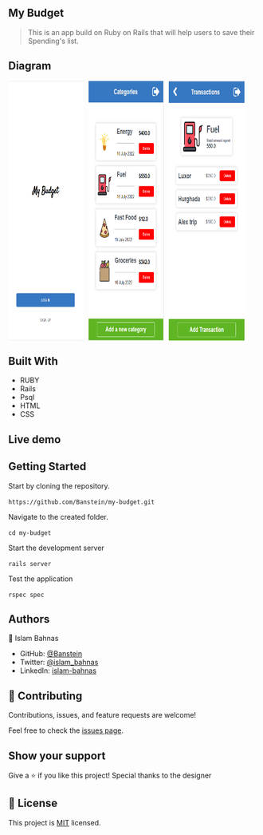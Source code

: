 ## My Budget

> This is an app build on Ruby on Rails that will help users to save their Spending's list.

## Diagram

<p style="display: flex; align-items: center; gap: 10px">
  <img src="img/screen_1.png" width="30%" height="520px" />
  <img src="img/screen_2.png" width="30%" height="520px" />
  <img src="img/screen_3.png" width="30%"height="520px" />
</p>


## Built With

- RUBY
- Rails
- Psql
- HTML
- CSS

## Live demo



## Getting Started

Start by cloning the repository.

`https://github.com/Banstein/my-budget.git`

Navigate to the created folder.

`cd my-budget`

Start the development server

`rails server`

Test the application

`rspec spec`

## Authors

👤 Islam Bahnas

- GitHub: [@Banstein](https://github.com/Banstein)
- Twitter: [@islam_bahnas](https://twitter.com/islam_bahnas)
- LinkedIn: [islam-bahnas](www.linkedin.com/in/islam-bahnas)

## 🤝 Contributing

Contributions, issues, and feature requests are welcome!

Feel free to check the [issues page](https://github.com/Banstein/my-budget/issues).

## Show your support

Give a ⭐ if you like this project!
Special thanks to the designer

## 📝 License

This project is [MIT](./MIT.md) licensed.
